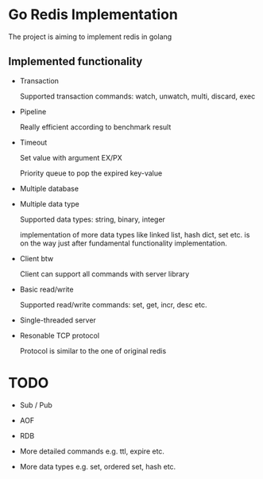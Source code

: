 # Go Redis Implementation

The project is aiming to implement redis in golang

## Implemented functionality

- Transaction

  Supported transaction commands: watch, unwatch, multi, discard, exec

- Pipeline

  Really efficient according to benchmark result

- Timeout

  Set value with argument EX/PX

  Priority queue to pop the expired key-value

- Multiple database

- Multiple data type

  Supported data types: string, binary, integer

  implementation of more data types like linked list, hash dict, set etc. is on the way just after fundamental functionality implementation.

- Client btw

  Client can support all commands with server library

- Basic read/write

  Supported read/write commands: set, get, incr, desc etc.

- Single-threaded server

- Resonable TCP protocol

  Protocol is similar to the one of original redis


# TODO

- Sub / Pub

- AOF

- RDB

- More detailed commands e.g. ttl, expire etc.

- More data types e.g. set, ordered set, hash etc.

